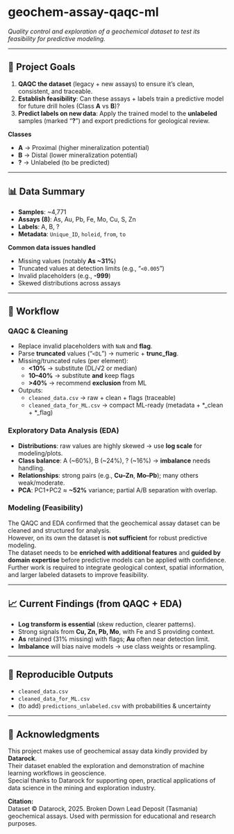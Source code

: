 # geochem-assay-qaqc-ml

*Quality control and exploration of a geochemical dataset to test its feasibility for predictive modeling.*

---

## 📌 Project Goals
1) **QAQC the dataset** (legacy + new assays) to ensure it’s clean, consistent, and traceable.  
2) **Establish feasibility**: Can these assays + labels train a predictive model for future drill holes (Class **A** vs **B**)?  
3) **Predict labels on new data**: Apply the trained model to the **unlabeled** samples (marked “**?**”) and export predictions for geological review.

**Classes**  
- **A** → Proximal (higher mineralization potential)  
- **B** → Distal (lower mineralization potential)  
- **?** → Unlabeled (to be predicted)

---

## 📊 Data Summary
- **Samples**: ~4,771  
- **Assays (8)**: As, Au, Pb, Fe, Mo, Cu, S, Zn  
- **Labels**: A, B, ?  
- **Metadata**: `Unique_ID`, `holeid`, `from`, `to`

**Common data issues handled**
- Missing values (notably **As ~31%**)  
- Truncated values at detection limits (e.g., “`<0.005`”)  
- Invalid placeholders (e.g., **-999**)  
- Skewed distributions across assays

---

## 🔄 Workflow

### QAQC & Cleaning
- Replace invalid placeholders with `NaN` and **flag**.  
- Parse **truncated** values (“`<DL`”) → numeric + **trunc_flag**.  
- Missing/truncated rules (per element):
  - **<10%** → substitute (DL/√2 or median)
  - **10–40%** → substitute **and** keep flags
  - **>40%** → recommend **exclusion** from ML  
- Outputs:
  - `cleaned_data.csv` → raw + clean + flags (traceable)  
  - `cleaned_data_for_ML.csv` → compact ML-ready (metadata + *_clean + *_flag)

### Exploratory Data Analysis (EDA)
- **Distributions**: raw values are highly skewed → use **log scale** for modeling/plots.  
- **Class balance**: A (~60%), B (~24%), ? (~16%) → **imbalance** needs handling.  
- **Relationships**: strong pairs (e.g., **Cu–Zn**, **Mo–Pb**); many others weak/moderate.  
- **PCA**: PC1+PC2 ≈ **~52%** variance; partial A/B separation with overlap.

### Modeling (Feasibility)

The QAQC and EDA confirmed that the geochemical assay dataset can be cleaned and structured for analysis.  
However, on its own the dataset is **not sufficient** for robust predictive modeling.  
The dataset needs to be **enriched with additional features** and **guided by domain expertise** before predictive models can be applied with confidence.  
Further work is required to integrate geological context, spatial information, and larger labeled datasets to improve feasibility.


---

## 📈 Current Findings (from QAQC + EDA)
- **Log transform is essential** (skew reduction, clearer patterns).  
- Strong signals from **Cu, Zn, Pb, Mo**, with Fe and S providing context.  
- **As** retained (31% missing) with flags; **Au** often near detection limit.  
- **Imbalance** will bias naive models → use class weights or resampling.

---

## 🧪 Reproducible Outputs
- `cleaned_data.csv`  
- `cleaned_data_for_ML.csv`  
- (to add) `predictions_unlabeled.csv` with probabilities & uncertainty

---

## 🙏 Acknowledgments
This project makes use of geochemical assay data kindly provided by **Datarock**.  
Their dataset enabled the exploration and demonstration of machine learning workflows in geoscience.  
Special thanks to Datarock for supporting open, practical applications of data science in the mining and exploration industry.  

**Citation:**  
Dataset © Datarock, 2025. Broken Down Lead Deposit (Tasmania) geochemical assays. Used with permission for educational and research purposes.  

